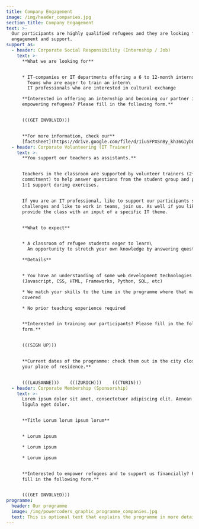 ```yaml
---
title: Company Engagement
image: /img/header_companies.jpg
section_title: Company Engagement
text: >-
  Our participants are highly qualified refugees and they are looking for your
  engagement and support.
support_as:
  - header: Corporate Social Responsibility (Internship / Job)
    text: >-
      **What we are looking for** 


      * IT-companies or IT departments offering a 6 to 12-month internship\
        Teams who are eager to train an intern\
        IT professionals who are interested in cultural exchange

      **Interested in offering an internship and becoming our partner in
      empowering refugees? Please fill in the following form.**  


      (((GET INVOLVED)))  


      **For more information, check our**
      [factsheet](https://drive.google.com/file/d/1iuSFPXSnBy_kh36GIybEHma35EgFyOK4/view).
  - header: Corporate Volunteering (IT Trainer)
    text: >-
      **You support our teachers as assistants.**


      Teachers in the classroom are supported by volunteer trainers (2+ half day
      commitment) to help answer questions from the student group and provide
      1:1 support during exercises.


      If you are an IT professional, like to support our participants solving IT
      challenges and like to work in teams, join us. As well if you like to
      provide the class with an input of a specific IT theme. 


      **What to expect**


      * A classroom of refugee students eager to learn\
        An opportunity to stretch your own knowledge by answering questions

      **Details**


      * You have an understanding of some web development technologies
      (Javascript, CSS, HTML, Frameworks, Python, SQL, etc)

      * We match your skills to the time in the programme where that material is
      covered

      * No prior teaching experience required


      **Interested in training our participants? Please fill in the following
      form.**   


      (((SIGN UP))) 


      **Current dates of the programme: check them out in the city closest to
      your place of residence.** 


      (((LAUSANNE)))    (((ZURICH)))    (((TURIN)))
  - header: Corporate Membership (Sponsorship)
    text: >-
      Lorem ipsum dolor sit amet, consectetuer adipiscing elit. Aenean commodo
      ligula eget dolor.


      **Title Lorum lorum ipsum lorum**  


      * Lorum ipsum

      * Lorum ipsum

      * Lorum ipsum


      **Interested to empower refugees and to support us financially? Please
      fill in the following form.**  


      (((GET INVOLVED)))
programme:
  header: Our programme
  image: /img/powercoders_graphic_programme_companies.jpg
  text: This is optional text that explains the programme in more detail.
---
```



